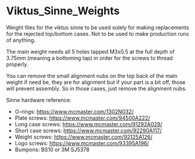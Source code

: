 # Viktus_Sinne_Weights
Weight files for the viktus sinne to be used solely for making replacements for the rejected top/bottom cases. Not to be used to make production runs of anything.

The main weight needs all 5 holes tapped M3x0.5 at the full depth of 3.75mm (meaning a bottoming tap) in order for the screws to thread properly.

You can remove the small alignment nubs on the top back of the main weight if need be, they are for alignment but if your part is a bit off, those will prevent assembly. So in those cases, just remove the alignment nubs.


Sinne hardware reference:
- O-rings: https://www.mcmaster.com/1302N032/
- Plate screws: https://www.mcmaster.com/94500A222/
- Long case screws: https://www.mcmaster.com/91292A029/
- Short case screws: https://www.mcmaster.com/92290A117/
- Weight screws: https://www.mcmaster.com/92125A126/
- Logo screws: https://www.mcmaster.com/93395A196/
- Bumpons: BS10 or 3M SJ5378
